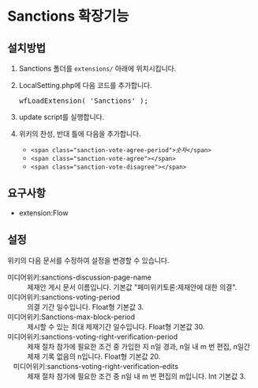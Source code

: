 <h1>Sanctions 확장기능</h1>
<h2> 설치방법 </h2>
<ol>
    <li>Sanctions 폴더를 <code>extensions/</code> 아래에 위치시킵니다.</li>
    <li>
        <p>LocalSetting.php에 다음 코드를 추가합니다.</p>
        <pre>wfLoadExtension( 'Sanctions' );</pre>
    </li>
    <li>update script를 실행합니다.</li>
    <li>
        <p>위키의 찬성, 반대 틀에 다음을 추가합니다.</p>
        <ul>
            <li><code>&lt;span class="sanction-vote-agree-period"><i>숫자</i>&lt;/span></code></li>
            <li><code>&lt;span class="sanction-vote-agree">&lt;/span></code></li>
            <li><code>&lt;span class="sanction-vote-disagree">&lt;/span></code></li>
        </ul>
    </li>
</ol>
<h2>요구사항</h2>
<ul>
    <li>extension:Flow</li>
</ul>
<h2>설정</h2>
<p>위키의 다음 문서를 수정하여 설정을 변경할 수 있습니다.</p>
<dl>
    <di>미디어위키:sanctions-discussion-page-name</di><dd>제재안 게시 문서 이름입니다. 기본값 "페미위키토론:제재안에 대한 의결".</dd>
    <di>미디어위키:sanctions-voting-period</di><dd>의결 기간 일수입니다. Float형 기본값 3.</dd>
    <di>미디어위키:Sanctions-max-block-period‎</di><dd>제시할 수 있는 최대 제재기간 일수입니다. Float형 기본값 30.</dd>
    <di>미디어위키:sanctions-voting-right-verification-period</di><dd>제재 절차 참가에 필요한 조건 중 가입한 지 n일 경과, n일 내 m 번 편집, n일간 제재 기록 없음의 n입니다. Float형 기본값 20.</dd>
    <di>미디어위키:sanctions-voting-right-verification-edits</di><dd>제재 절차 참가에 필요한 조건 중 n일 내 m 번 편집의 m입니다. Int 기본값 3.</dd>
</dl>
